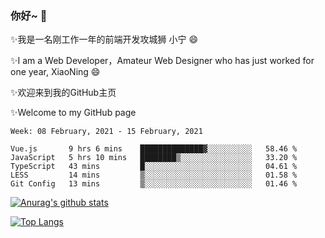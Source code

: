 ### 你好~  👋

✨我是一名刚工作一年的前端开发攻城狮 小宁 😄

✨I am a Web Developer，Amateur Web Designer who has just worked for one year, XiaoNing 😄

✨欢迎来到我的GitHub主页

✨Welcome to my GitHub page
<!--
**7148505/7148505** is a ✨ _special_ ✨ repository because its `README.md` (this file) appears on your GitHub profile.

Here are some ideas to get you started:

- 🔭 I’m currently working on ...
- 🌱 I’m currently learning ...
- 👯 I’m looking to collaborate on ...
- 🤔 I’m looking for help with ...
- 💬 Ask me about ...
- 📫 How to reach me: ...
- 😄 Pronouns: ...
- ⚡ Fun fact: ...
-->

<!--START_SECTION:waka-->
```text
Week: 08 February, 2021 - 15 February, 2021

Vue.js       9 hrs 6 mins    ██████████████▓░░░░░░░░░░   58.46 % 
JavaScript   5 hrs 10 mins   ████████▒░░░░░░░░░░░░░░░░   33.20 % 
TypeScript   43 mins         █░░░░░░░░░░░░░░░░░░░░░░░░   04.61 % 
LESS         14 mins         ▒░░░░░░░░░░░░░░░░░░░░░░░░   01.58 % 
Git Config   13 mins         ▒░░░░░░░░░░░░░░░░░░░░░░░░   01.46 % 
```
<!--END_SECTION:waka-->

[![Anurag's github stats](https://github-readme-stats.vercel.app/api?username=littleCareless)](https://github.com/anuraghazra/github-readme-stats)

[![Top Langs](https://github-readme-stats.vercel.app/api/top-langs/?username=littleCareless&layout=compact)](https://github.com/anuraghazra/github-readme-stats)
